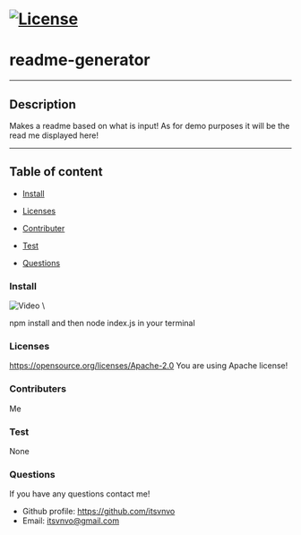 
# [![License](https://img.shields.io/badge/License-Apache%202.0-blue.svg)](https://opensource.org/licenses/Apache-2.0)

# readme-generator

  ---

## Description
  Makes a readme based on what is input! As for demo purposes it will be the read me displayed here!



---

## Table of content
  
* [Install](#install)

* [Licenses](#licenses)

* [Contributer](#contributer)

* [Test](#test)

* [Questions](#questions)


<a name="install"/>

### Install
![Video](https://github.com/itsvnvo/readme-generator/blob/main/Develop/Untitled_%20Apr%2010%2C%202021%201_49%20PM.gif) \

 npm install and then node index.js in your terminal


<a name="licenses"/>

### Licenses

   https://opensource.org/licenses/Apache-2.0
   You are using Apache license!


<a name="contributer"/>

### Contributers

  Me


<a name="test"/>

### Test

  None

  


<a name="questions"/>

### Questions

  If you have any questions contact me!
 * Github profile: https://github.com/itsvnvo
 * Email: itsvnvo@gmail.com
